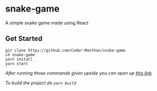 # snake-game
A simple snake game made using React

## Get Started

```batch
git clone https://github.com/Coder-Manthan/snake-game
cd snake-game
yarn install
yarn start
```

*After running those commands given upside you can open up [this link](http://localhost:3000)*

*To build the project do `yarn build`*
